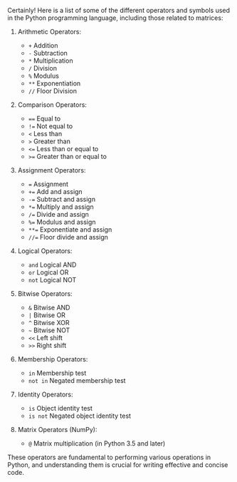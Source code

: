 Certainly! Here is a list of some of the different operators and symbols used in the Python programming language, including those related to matrices:

1. Arithmetic Operators:
   - `+` Addition
   - `-` Subtraction
   - `*` Multiplication
   - `/` Division
   - `%` Modulus
   - `**` Exponentiation
   - `//` Floor Division

2. Comparison Operators:
   - `==` Equal to
   - `!=` Not equal to
   - `<` Less than
   - `>` Greater than
   - `<=` Less than or equal to
   - `>=` Greater than or equal to

3. Assignment Operators:
   - `=` Assignment
   - `+=` Add and assign
   - `-=` Subtract and assign
   - `*=` Multiply and assign
   - `/=` Divide and assign
   - `%=` Modulus and assign
   - `**=` Exponentiate and assign
   - `//=` Floor divide and assign

4. Logical Operators:
   - `and` Logical AND
   - `or` Logical OR
   - `not` Logical NOT

5. Bitwise Operators:
   - `&` Bitwise AND
   - `|` Bitwise OR
   - `^` Bitwise XOR
   - `~` Bitwise NOT
   - `<<` Left shift
   - `>>` Right shift

6. Membership Operators:
   - `in` Membership test
   - `not in` Negated membership test

7. Identity Operators:
   - `is` Object identity test
   - `is not` Negated object identity test

8. Matrix Operators (NumPy):
   - `@` Matrix multiplication (in Python 3.5 and later)

These operators are fundamental to performing various operations in Python, and understanding them is crucial for writing effective and concise code.